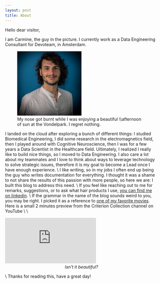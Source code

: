 ```yaml
---
layout: post
title: About
---
```


Hello dear visitor,

I am Carmine, the guy in the picture. I currently work as a Data Engineering Consultant for Devoteam, in Amsterdam. 

<figure>
  <img alt="Carmine Gnolo" src="./assets/images/carmine.jpg" style="width:50%"/>
  <figcaption>
    My nose got burnt while I was enjoying a beautiful \\afternoon of sun at the Vondelpark. I regret nothing.
  </figcaption>
</figure>

I landed on the cloud after exploring a bunch of different things: I studied Biomedical Engineering, I did some research in the electromagnetics field, then I played around with Cognitive Neuroscience, then I was for a few years a Data Scientist in the Healthcare field. Ultimately, I realized I really like to build nice things, so I moved to Data Engineering. I also care a lot about my teammates and I love to think about ways to leverage technology to solve strategic issues, therefore it is my goal to become a Lead once I have enough experience. 
\\
I like writing, so in my jobs I often end up being the guy who writes documentation for everything. I thought it was a shame to not share the results of this passion with more people, so here we are: I built this blog to address this need.
\\
If you feel like reaching out to me for remarks, suggestions, or to ask what hair products I use, [you can find me on linkedin](https://www.linkedin.com/in/gnolo/).
\\
If the grammar in the name of the blog sounds weird to you, you may be right. I picked it as a reference to [one of my favorite movies](https://en.wikipedia.org/wiki/In_the_Mood_for_Love). Here is a small 2 minutes preview from the Criterion Collection channel on YouTube
\\
\\

<div class="video-container">
<iframe src="https://www.youtube.com/embed/ypY9OaKCfRU"  frameborder="0" allow="accelerometer; autoplay; clipboard-write; encrypted-media; gyroscope; picture-in-picture" allowfullscreen></iframe>
</div>
<div style="text-align:center;font-style:italic">Isn't it beautiful?</div>

\\
Thanks for reading this, have a great day!